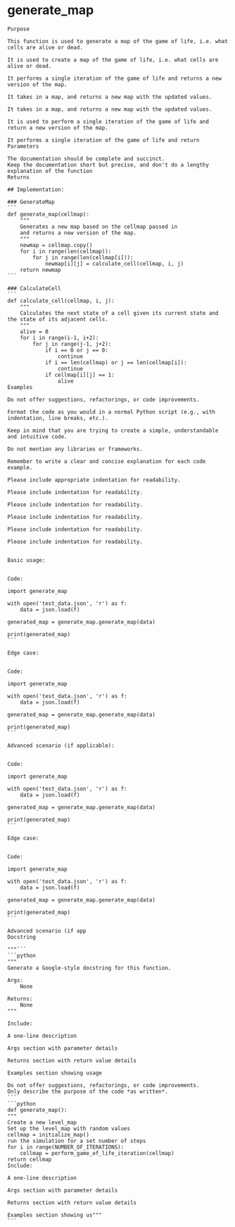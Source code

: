 # generate_map

    Purpose

    This function is used to generate a map of the game of life, i.e. what cells are alive or dead. 
    
    It is used to create a map of the game of life, i.e. what cells are alive or dead.
    
    It performs a single iteration of the game of life and returns a new version of the map.
    
    It takes in a map, and returns a new map with the updated values.
    
    It takes in a map, and returns a new map with the updated values.
    
    It is used to perform a single iteration of the game of life and return a new version of the map.
    
    It performs a single iteration of the game of life and return
    Parameters

    The documentation should be complete and succinct.
    Keep the documentation short but precise, and don't do a lengthy explanation of the function
    Returns

    ## Implementation:
    
    ### GenerateMap
    ```
    def generate_map(cellmap):
        """
        Generates a new map based on the cellmap passed in
        and returns a new version of the map.
        """
        newmap = cellmap.copy()
        for i in range(len(cellmap)):
            for j in range(len(cellmap[i])):
                newmap[i][j] = calculate_cell(cellmap, i, j)
        return newmap
    ```
    
    ### CalculateCell
    ```
    def calculate_cell(cellmap, i, j):
        """
        Calculates the next state of a cell given its current state and the state of its adjacent cells.
        """
        alive = 0
        for i in range(i-1, i+2):
            for j in range(j-1, j+2):
                if i == 0 or j == 0:
                    continue
                if i == len(cellmap) or j == len(cellmap[i]):
                    continue
                if cellmap[i][j] == 1:
                    alive
    Examples

    Do not offer suggestions, refactorings, or code improvements.

    Format the code as you would in a normal Python script (e.g., with indentation, line breaks, etc.).

    Keep in mind that you are trying to create a simple, understandable and intuitive code.

    Do not mention any libraries or frameworks.

    Remember to write a clear and concise explanation for each code example.

    Please include appropriate indentation for readability.

    Please include indentation for readability.

    Please include indentation for readability.

    Please include indentation for readability.

    Please include indentation for readability.

    Please include indentation for readability.


    Basic usage:


    Code:

    import generate_map

    with open('test_data.json', 'r') as f:
        data = json.load(f)

    generated_map = generate_map.generate_map(data)

    print(generated_map)
    ```

    Edge case:


    Code:

    import generate_map

    with open('test_data.json', 'r') as f:
        data = json.load(f)

    generated_map = generate_map.generate_map(data)

    print(generated_map)
    ```

    Advanced scenario (if applicable):


    Code:

    import generate_map

    with open('test_data.json', 'r') as f:
        data = json.load(f)

    generated_map = generate_map.generate_map(data)

    print(generated_map)
    ```

    Edge case:


    Code:

    import generate_map

    with open('test_data.json', 'r') as f:
        data = json.load(f)

    generated_map = generate_map.generate_map(data)

    print(generated_map)
    ```

    Advanced scenario (if app
    Docstring

    """```
    ```python
    """
    Generate a Google-style docstring for this function.

    Args:
        None

    Returns:
        None
    """

    Include:

    A one-line description

    Args section with parameter details

    Returns section with return value details

    Examples section showing usage

    Do not offer suggestions, refactorings, or code improvements.
    Only describe the purpose of the code *as written*.
    ```
    ```python
    def generate_map():
    """
    Create a new level_map
    Set up the level_map with random values
    cellmap = initialize_map()
    run the simulation for a set number of steps
    for i in range(NUMBER_OF_ITERATIONS):
        cellmap = perform_game_of_life_iteration(cellmap)
    return cellmap
    Include:

    A one-line description

    Args section with parameter details

    Returns section with return value details

    Examples section showing us"""
    ```